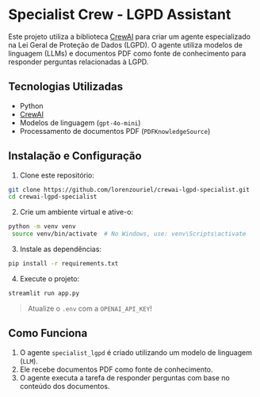 # Specialist Crew - LGPD Assistant

Este projeto utiliza a biblioteca [CrewAI](https://crewai.io/) para criar um agente especializado na Lei Geral de Proteção de Dados (LGPD). O agente utiliza modelos de linguagem (LLMs) e documentos PDF como fonte de conhecimento para responder perguntas relacionadas à LGPD.

## Tecnologias Utilizadas
- Python
- [CrewAI](https://crewai.io/)
- Modelos de linguagem (`gpt-4o-mini`)
- Processamento de documentos PDF (`PDFKnowledgeSource`)

## Instalação e Configuração

1. Clone este repositório:
```sh
git clone https://github.com/lorenzouriel/crewai-lgpd-specialist.git
cd crewai-lgpd-specialist
```
2. Crie um ambiente virtual e ative-o:
```sh
python -m venv venv
 source venv/bin/activate  # No Windows, use: venv\Scripts\activate
```

3. Instale as dependências:
```sh
pip install -r requirements.txt
```

4. Execute o projeto:
```sh
streamlit run app.py
```

> Atualize o `.env` com a `OPENAI_API_KEY`!

## Como Funciona
1. O agente `specialist_lgpd` é criado utilizando um modelo de linguagem (`LLM`).
2. Ele recebe documentos PDF como fonte de conhecimento.
3. O agente executa a tarefa de responder perguntas com base no conteúdo dos documentos.